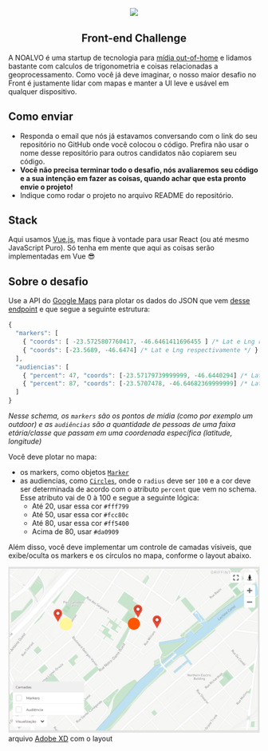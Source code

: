 <p align="center">
  <img src="https://vagas.midianoalvo.com.br/img/logo_scopum.ae5c9e8f.png" width="100" />
  <h2 align="center">Front-end Challenge</h2>
</p>

A NOALVO é uma startup de tecnologia para [mídia out-of-home](https://pt.wikipedia.org/wiki/Publicidade_exterior) e lidamos bastante com calculos de trigonometria e coisas relacionadas a geoprocessamento. Como você já deve imaginar, o nosso maior desafio no Front é justamente lidar com mapas e manter a UI leve e usável em qualquer dispositivo.

## Como enviar

- Responda o email que nós já estavamos conversando com o link do seu repositório no GitHub onde você colocou o código. Prefira não usar o nome desse repositório para outros candidatos não copiarem seu código.
- **Você não precisa terminar todo o desafio, nós avaliaremos seu código e a sua intenção em fazer as coisas, quando achar que esta pronto envie o projeto!**
- Indique como rodar o projeto no arquivo README do repositório.

## Stack

Aqui usamos [Vue.js](http://vuejs.org), mas fique à vontade para usar React (ou até mesmo JavaScript Puro). Só tenha em mente que aqui as coisas serão implementadas em Vue 😎

## Sobre o desafio

Use a API do [Google Maps](https://developers.google.com/maps/documentation/javascript/tutorial) para plotar os dados do JSON que vem [desse endpoint](https://front-challenge.azurewebsites.net/api/markers-audiencias-json) e que segue a seguinte estrutura:

```js
{
  "markers": [
    { "coords": [ -23.5725807760417, -46.6461411696455 ] /* Lat e Lng respectivamente */ },
    { "coords": [-23.5689, -46.6474] /* Lat e Lng respectivamente */ }
  ],
  "audiencias": [
    { "percent": 47, "coords": [-23.57179739999999, -46.6440294] /* Lat e Lng respectivamente */ },
    { "percent": 87, "coords": [-23.5707478, -46.64682369999999] /* Lat e Lng respectivamente */ }
  ]
}
```

_Nesse schema, os `markers` são os pontos de mídia (como por exemplo um outdoor) e as `audiências` são a quantidade de pessoas de uma faixa etária/classe que passam em uma coordenada específica (latitude, longitude)_

Você deve plotar no mapa:
- os markers, como objetos [`Marker`](https://developers.google.com/maps/documentation/javascript/examples/marker-simple)
- as audiencias, como [`Circles`](https://developers.google.com/maps/documentation/javascript/examples/circle-simple), onde o `radius` deve ser `100` e a cor deve ser determinada de acordo com o atributo `percent` que vem no schema. Esse atributo vai de 0 à 100 e segue a seguinte lógica:
  + Até 20, usar essa cor `#fff799`
  + Até 50, usar essa cor `#fcc80c`
  + Até 80, usar essa cor `#ff5400`
  + Acima de 80, usar `#da0909`

Além disso, você deve implementar um controle de camadas vísiveis, que exibe/oculta os markers e os círculos no mapa, conforme o layout abaixo.

![screenshot](assets/example.png)
arquivo [Adobe XD](https://github.com/IgorHalfeld/front-challenge/blob/master/assets/front-challenge.xd) com o layout
